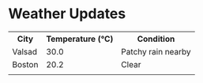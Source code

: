 # Weather Updates

<!-- WEATHER-UPDATE-START -->
<table><tr><th>City</th><th>Temperature (°C)</th><th>Condition</th></tr><tr><td>Valsad</td><td>30.0</td><td>Patchy rain nearby</td></tr><tr><td>Boston</td><td>20.2</td><td>Clear</td></tr><tr><td></td><td></td><td></td></tr></table>
<!-- WEATHER-UPDATE-END -->
